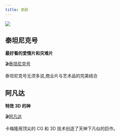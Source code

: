 ```yaml
---
title: 美剧
---
```


![](/movies/6.jpg)

## 泰坦尼克号

**最好看的爱情片和灾难片**

:clapper:[泰坦尼克号](https://pan.baidu.com/s/1wKVsoOeBP0bHGGGjPJ2KNw)

泰坦尼克号无须多说,商业片与艺术品的完美结合

## 阿凡达

**特效 3D 的神**

:clapper:[阿凡达](https://pan.baidu.com/s/1_MMTh8NZLmVLCiizEb2I2Q)

卡梅隆用顶尖的 CG 和 3D 技术创造了天神下凡似的巨作。
